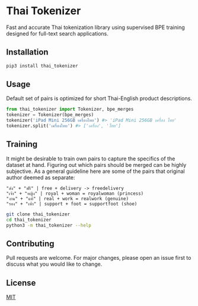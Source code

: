 # Thai Tokenizer
Fast and accurate Thai tokenization library using supervised BPE training designed for full-text search applications.



## Installation
```bash
pip3 install thai_tokenizer
```



## Usage
Default set of pairs is optimized for short Thai-English product descriptions.
```python
from thai_tokenizer import Tokenizer, bpe_merges
tokenizer = Tokenizer(bpe_merges)
tokenizer('iPad Mini 256GB เครื่องไทย') #> 'iPad Mini 256GB เครื่อง ไทย'
tokenizer.split('เครื่องไทย') #> ['เครื่อง', 'ไทย']
```



## Training
It might be desirable to train own pairs to capture the specifics of the dataset at hand. Figuring out which pairs should be merged can be highly subjective. As a general guideline here are some of the pairs that original author deemed as separate:
```
"ส่ง" + "ฟรี" | free + delivery -> freedelivery
"เจ้า" + "หญิง" | royal + woman = royalwoman (princess)
"งาน" + "แท้" | real + work = realwork (genuine)
"รอง" + "เท้า" | support + foot = supportfoot (shoe)
```
```bash
git clone thai_tokenizer
cd thai_tokenizer
python3 -m thai_tokenizer --help
```



## Contributing
Pull requests are welcome. For major changes, please open an issue first to discuss what you would like to change.



## License
[MIT](https://choosealicense.com/licenses/mit/)
